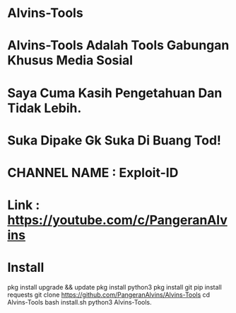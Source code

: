 # Alvins-Tools
# Alvins-Tools Adalah Tools Gabungan Khusus Media Sosial
# Saya Cuma Kasih Pengetahuan Dan Tidak Lebih.
# Suka Dipake Gk Suka Di Buang Tod!

# CHANNEL NAME : Exploit-ID
# Link : https://youtube.com/c/PangeranAlvins



# Install
pkg install upgrade && update
pkg install python3
pkg install git
pip install requests
git clone https://github.com/PangeranAlvins/Alvins-Tools
cd Alvins-Tools
bash install.sh
python3 Alvins-Tools.
